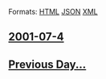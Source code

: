 
Formats: [HTML](2001/07/4/index.html)  [JSON](2001/07/4/index.json)  [XML](2001/07/4/index.xml)  

## [2001-07-4](/news/2001/07/4/index.md)

## [Previous Day...](/news/2001/07/3/index.md)

